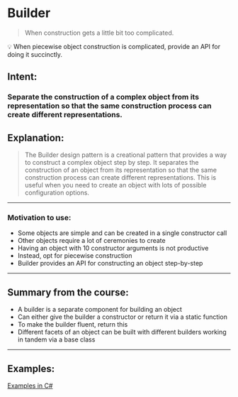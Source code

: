 # Builder

> When construction gets a little bit too complicated.
>

<aside>
💡 When piecewise object construction is complicated, provide an API for doing it succinctly.

</aside>

## Intent:

### Separate the construction of a complex object from its representation so that the same construction process can create different representations.

## Explanation:

> The Builder design pattern is a creational pattern that provides a way to construct a complex object step by step. It separates the construction of an object from its representation so that the same construction process can create different representations. This is useful when you need to create an object with lots of possible configuration options.
>

---

### Motivation to use:

- Some objects are simple and can be created in a single constructor call
- Other objects require a lot of ceremonies to create
- Having an object with 10 constructor arguments is not productive
- Instead, opt for piecewise construction
- Builder provides an API for constructing an object step-by-step

---

## Summary from the course:

- A builder is a separate component for building an object
- Can either give the builder a constructor or return it via a static function
- To make the builder fluent, return this
- Different facets of an object can be built with different builders working in tandem via a base class

---

## Examples:

[Examples in C#](BuilderExamples/ExamplesInCS.md)
